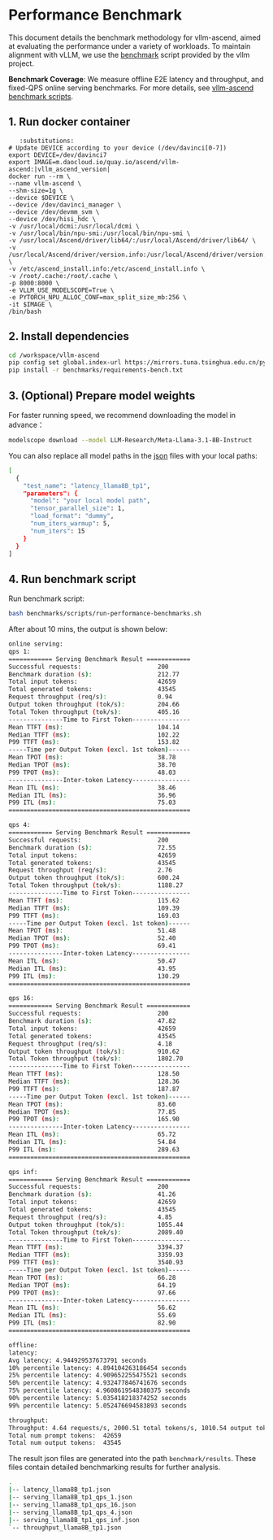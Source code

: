 # Performance Benchmark
This document details the benchmark methodology for vllm-ascend, aimed at evaluating the performance under a variety of workloads. To maintain alignment with vLLM, we use the [benchmark](https://github.com/vllm-project/vllm/tree/main/benchmarks) script provided by the vllm project.

**Benchmark Coverage**: We measure offline E2E latency and throughput, and fixed-QPS online serving benchmarks. For more details, see [vllm-ascend benchmark scripts](https://github.com/vllm-project/vllm-ascend/tree/main/benchmarks).

## 1. Run docker container

```{code-block} bash
   :substitutions:
# Update DEVICE according to your device (/dev/davinci[0-7])
export DEVICE=/dev/davinci7
export IMAGE=m.daocloud.io/quay.io/ascend/vllm-ascend:|vllm_ascend_version|
docker run --rm \
--name vllm-ascend \
--shm-size=1g \
--device $DEVICE \
--device /dev/davinci_manager \
--device /dev/devmm_svm \
--device /dev/hisi_hdc \
-v /usr/local/dcmi:/usr/local/dcmi \
-v /usr/local/bin/npu-smi:/usr/local/bin/npu-smi \
-v /usr/local/Ascend/driver/lib64/:/usr/local/Ascend/driver/lib64/ \
-v /usr/local/Ascend/driver/version.info:/usr/local/Ascend/driver/version.info \
-v /etc/ascend_install.info:/etc/ascend_install.info \
-v /root/.cache:/root/.cache \
-p 8000:8000 \
-e VLLM_USE_MODELSCOPE=True \
-e PYTORCH_NPU_ALLOC_CONF=max_split_size_mb:256 \
-it $IMAGE \
/bin/bash
```

## 2. Install dependencies

```bash
cd /workspace/vllm-ascend
pip config set global.index-url https://mirrors.tuna.tsinghua.edu.cn/pypi/web/simple
pip install -r benchmarks/requirements-bench.txt
```

## 3. (Optional) Prepare model weights
For faster running speed, we recommend downloading the model in advance：

```bash
modelscope download --model LLM-Research/Meta-Llama-3.1-8B-Instruct
```

You can also replace all model paths in the [json](https://github.com/vllm-project/vllm-ascend/tree/main/benchmarks/tests) files with your local paths:

```bash
[
  {
    "test_name": "latency_llama8B_tp1",
    "parameters": {
      "model": "your local model path",
      "tensor_parallel_size": 1,
      "load_format": "dummy",
      "num_iters_warmup": 5,
      "num_iters": 15
    }
  }
]
```

## 4. Run benchmark script
Run benchmark script:

```bash
bash benchmarks/scripts/run-performance-benchmarks.sh
```

After about 10 mins, the output is shown below:

```bash
online serving:
qps 1:
============ Serving Benchmark Result ============
Successful requests:                     200       
Benchmark duration (s):                  212.77    
Total input tokens:                      42659     
Total generated tokens:                  43545     
Request throughput (req/s):              0.94      
Output token throughput (tok/s):         204.66    
Total Token throughput (tok/s):          405.16    
---------------Time to First Token----------------
Mean TTFT (ms):                          104.14    
Median TTFT (ms):                        102.22    
P99 TTFT (ms):                           153.82    
-----Time per Output Token (excl. 1st token)------
Mean TPOT (ms):                          38.78     
Median TPOT (ms):                        38.70     
P99 TPOT (ms):                           48.03     
---------------Inter-token Latency----------------
Mean ITL (ms):                           38.46     
Median ITL (ms):                         36.96     
P99 ITL (ms):                            75.03     
==================================================

qps 4:
============ Serving Benchmark Result ============
Successful requests:                     200       
Benchmark duration (s):                  72.55     
Total input tokens:                      42659     
Total generated tokens:                  43545     
Request throughput (req/s):              2.76      
Output token throughput (tok/s):         600.24    
Total Token throughput (tok/s):          1188.27   
---------------Time to First Token----------------
Mean TTFT (ms):                          115.62    
Median TTFT (ms):                        109.39    
P99 TTFT (ms):                           169.03    
-----Time per Output Token (excl. 1st token)------
Mean TPOT (ms):                          51.48     
Median TPOT (ms):                        52.40     
P99 TPOT (ms):                           69.41     
---------------Inter-token Latency----------------
Mean ITL (ms):                           50.47     
Median ITL (ms):                         43.95     
P99 ITL (ms):                            130.29    
==================================================

qps 16:
============ Serving Benchmark Result ============
Successful requests:                     200       
Benchmark duration (s):                  47.82     
Total input tokens:                      42659     
Total generated tokens:                  43545     
Request throughput (req/s):              4.18      
Output token throughput (tok/s):         910.62    
Total Token throughput (tok/s):          1802.70   
---------------Time to First Token----------------
Mean TTFT (ms):                          128.50    
Median TTFT (ms):                        128.36    
P99 TTFT (ms):                           187.87    
-----Time per Output Token (excl. 1st token)------
Mean TPOT (ms):                          83.60     
Median TPOT (ms):                        77.85     
P99 TPOT (ms):                           165.90    
---------------Inter-token Latency----------------
Mean ITL (ms):                           65.72     
Median ITL (ms):                         54.84     
P99 ITL (ms):                            289.63    
==================================================

qps inf:
============ Serving Benchmark Result ============
Successful requests:                     200       
Benchmark duration (s):                  41.26     
Total input tokens:                      42659     
Total generated tokens:                  43545     
Request throughput (req/s):              4.85      
Output token throughput (tok/s):         1055.44   
Total Token throughput (tok/s):          2089.40   
---------------Time to First Token----------------
Mean TTFT (ms):                          3394.37   
Median TTFT (ms):                        3359.93   
P99 TTFT (ms):                           3540.93   
-----Time per Output Token (excl. 1st token)------
Mean TPOT (ms):                          66.28     
Median TPOT (ms):                        64.19     
P99 TPOT (ms):                           97.66     
---------------Inter-token Latency----------------
Mean ITL (ms):                           56.62     
Median ITL (ms):                         55.69     
P99 ITL (ms):                            82.90     
==================================================

offline:
latency:
Avg latency: 4.944929537673791 seconds
10% percentile latency: 4.894104263186454 seconds
25% percentile latency: 4.909652255475521 seconds
50% percentile latency: 4.932477846741676 seconds
75% percentile latency: 4.9608619548380375 seconds
90% percentile latency: 5.035418218374252 seconds
99% percentile latency: 5.052476694583893 seconds

throughput:
Throughput: 4.64 requests/s, 2000.51 total tokens/s, 1010.54 output tokens/s
Total num prompt tokens:  42659
Total num output tokens:  43545
```

The result json files are generated into the path `benchmark/results`.
These files contain detailed benchmarking results for further analysis.

```bash
.
|-- latency_llama8B_tp1.json
|-- serving_llama8B_tp1_qps_1.json
|-- serving_llama8B_tp1_qps_16.json
|-- serving_llama8B_tp1_qps_4.json
|-- serving_llama8B_tp1_qps_inf.json
`-- throughput_llama8B_tp1.json
```
